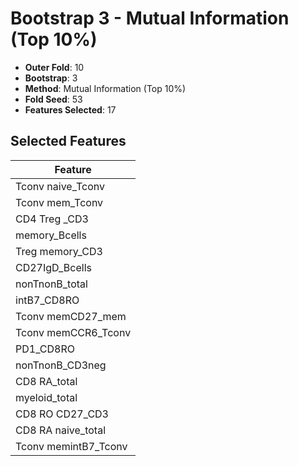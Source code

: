 # Bootstrap 3 - Mutual Information (Top 10%)

- **Outer Fold**: 10
- **Bootstrap**: 3
- **Method**: Mutual Information (Top 10%)
- **Fold Seed**: 53
- **Features Selected**: 17

## Selected Features

| Feature |
|---------|
| Tconv naive_Tconv |
| Tconv mem_Tconv |
| CD4 Treg _CD3 |
| memory_Bcells |
| Treg memory_CD3 |
| CD27IgD_Bcells |
| nonTnonB_total |
| intB7_CD8RO |
| Tconv memCD27_mem |
| Tconv memCCR6_Tconv |
| PD1_CD8RO |
| nonTnonB_CD3neg |
| CD8 RA_total |
| myeloid_total |
| CD8 RO CD27_CD3 |
| CD8 RA naive_total |
| Tconv memintB7_Tconv |
